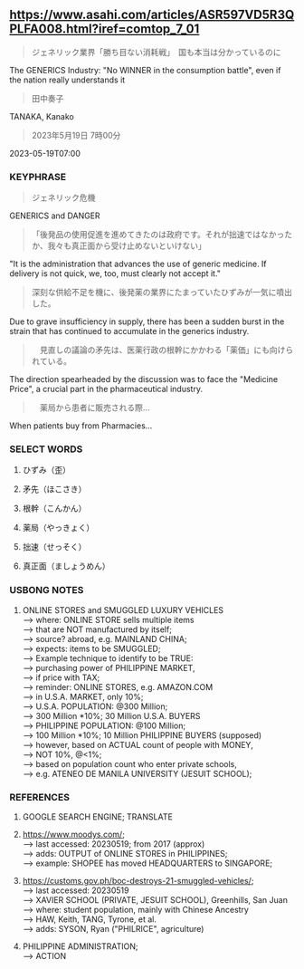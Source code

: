 ## https://www.asahi.com/articles/ASR597VD5R3QPLFA008.html?iref=comtop_7_01

> ジェネリック業界「勝ち目ない消耗戦」　国も本当は分かっているのに

The GENERICS Industry: "No WINNER in the consumption battle", even if the nation really understands it

> 田中奏子

TANAKA, Kanako

> 2023年5月19日 7時00分

2023-05-19T07:00

### KEYPHRASE

> ジェネリック危機

GENERICS and DANGER

> 「後発品の使用促進を進めてきたのは政府です。それが拙速ではなかったか、我々も真正面から受け止めないといけない」

"It is the administration that advances the use of generic medicine. If delivery is not quick, we, too, must clearly not accept it."

> 深刻な供給不足を機に、後発薬の業界にたまっていたひずみが一気に噴出した。

Due to grave insufficiency in supply, there has been a sudden burst in the strain that has continued to accumulate in the generics industry.

>　見直しの議論の矛先は、医薬行政の根幹にかかわる「薬価」にも向けられている。

The direction spearheaded by the discussion was to face the "Medicine Price", a crucial part in the pharmaceutical industry.

>　薬局から患者に販売される際…

When patients buy from Pharmacies...

### SELECT WORDS

1) ひずみ（歪）

2) 矛先（ほこさき）

3) 根幹（こんかん）

4) 薬局（やっきょく）

5) 拙速（せっそく）

6) 真正面（ましょうめん）

### USBONG NOTES

1) ONLINE STORES and SMUGGLED LUXURY VEHICLES<br/>
--> where: ONLINE STORE sells multiple items<br/> 
--> that are NOT manufactured by itself;<br/>
--> source? abroad, e.g. MAINLAND CHINA;<br/>
--> expects: items to be SMUGGLED;<br/>
--> Example technique to identify to be TRUE:<br/>
--> purchasing power of PHILIPPINE MARKET,<br/>
--> if price with TAX;<br/>
--> reminder: ONLINE STORES, e.g. AMAZON.COM<br/>
--> in U.S.A. MARKET, only 10%;<br/>
--> U.S.A. POPULATION: @300 Million;<br/>
--> 300 Million \*10%; 30 Million U.S.A. BUYERS<br/>
--> PHILIPPINE POPULATION: @100 Million;<br/>
--> 100 Million \*10%; 10 Million PHILIPPINE BUYERS (supposed)<br/>
--> however, based on ACTUAL count of people with MONEY, <br/>
--> NOT 10%, @<1%;<br/>
--> based on population count who enter private schools,<br/>
--> e.g. ATENEO DE MANILA UNIVERSITY (JESUIT SCHOOL);<br/>

### REFERENCES

1) GOOGLE SEARCH ENGINE; TRANSLATE

2) https://www.moodys.com/; <br/>
--> last accessed: 20230519; from 2017 (approx)<br/>
--> adds: OUTPUT of ONLINE STORES in PHILIPPINES;<br/>
--> example: SHOPEE has moved HEADQUARTERS to SINGAPORE;

3) https://customs.gov.ph/boc-destroys-21-smuggled-vehicles/; <br/>
--> last accessed: 20230519<br/>
--> XAVIER SCHOOL (PRIVATE, JESUIT SCHOOL), Greenhills, San Juan<br/>
--> where: student population, mainly with Chinese Ancestry <br/>
--> HAW, Keith, TANG, Tyrone, et al.<br/>
--> adds: SYSON, Ryan ("PHILRICE", agriculture)

4) PHILIPPINE ADMINISTRATION;<br/> 
--> ACTION
